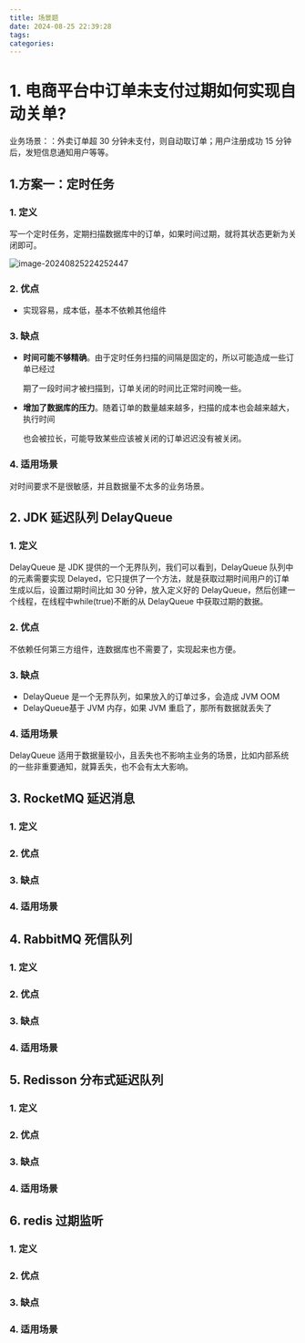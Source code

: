 ```yaml
---
title: 场景题
date: 2024-08-25 22:39:28
tags:
categories:
---
```


# 1. 电商平台中订单未支付过期如何实现自动关单?

业务场景：：外卖订单超 30 分钟未支付，则自动取订单；用户注册成功 15 分钟后，发短信息通知用户等等。

## 1.方案一：**定时任务**

### 1. 定义

写一个定时任务，定期扫描数据库中的订单，如果时间过期，就将其状态更新为关闭即可。

![image-20240825224252447](https://panyuro.oss-cn-beijing.aliyuncs.com/image-20240825224252447.png)

### 2. 优点

- 实现容易，成本低，基本不依赖其他组件

### 3. 缺点

- **时间可能不够精确**。由于定时任务扫描的间隔是固定的，所以可能造成一些订单已经过

  期了一段时间才被扫描到，订单关闭的时间比正常时间晚一些。

- **增加了数据库的压力**。随着订单的数量越来越多，扫描的成本也会越来越大，执行时间

  也会被拉长，可能导致某些应该被关闭的订单迟迟没有被关闭。

### 4. 适用场景

对时间要求不是很敏感，并且数据量不太多的业务场景。

## 2. **JDK 延迟队列 DelayQueue**

### 1. 定义

DelayQueue 是 JDK 提供的一个无界队列，我们可以看到，DelayQueue 队列中的元素需要实现 Delayed，它只提供了一个方法，就是获取过期时间用户的订单生成以后，设置过期时间比如 30 分钟，放入定义好的 DelayQueue，然后创建一个线程，在线程中while(true)不断的从 DelayQueue 中获取过期的数据。

### 2. **优点**

不依赖任何第三方组件，连数据库也不需要了，实现起来也方便。

### 3. **缺点**

- DelayQueue 是一个无界队列，如果放入的订单过多，会造成 JVM OOM
- DelayQueue基于 JVM 内存，如果 JVM 重启了，那所有数据就丢失了

### 4. 适用场景

DelayQueue 适用于数据量较小，且丢失也不影响主业务的场景，比如内部系统的一些非重要通知，就算丢失，也不会有太大影响。

## 3. **RocketMQ 延迟消息**

### 1. 定义

### 2. 优点

### 3. 缺点

### 4. 适用场景

## 4. **RabbitMQ 死信队列**

### 1. 定义

### 2. 优点

### 3. 缺点

### 4. 适用场景

## 5. **Redisson 分布式延迟队列**

### 1. 定义

### 2. 优点

### 3. 缺点

### 4. 适用场景

## 6. **redis 过期监听**

### 1. 定义

### 2. 优点

### 3. 缺点

### 4. 适用场景
